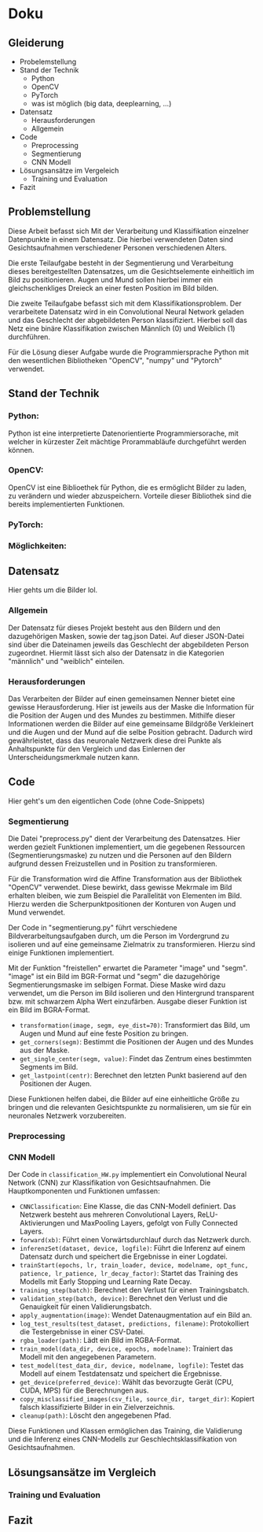 # Doku

## Gleiderung
* Probelemstellung
* Stand der Technik
    * Python
    * OpenCV
    * PyTorch
    * was ist möglich (big data, deeplearning, ...)
* Datensatz
    * Herausforderungen
    * Allgemein
* Code
    * Preprocessing
    * Segmentierung
    * CNN Modell
* Lösungsansätze im Vergeleich
    * Training und Evaluation
* Fazit

## Problemstellung
Diese Arbeit befasst sich Mit der Verarbeitung und Klassifikation einzelner Datenpunkte in einem Datensatz.
Die hierbei verwendeten Daten sind Gesichtsaufnahmen verschiedener Personen verschiedenen Alters. 

Die erste Teilaufgabe besteht in der Segmentierung und Verarbeitung dieses bereitgestellten Datensatzes, um die Gesichtselemente einheitlich im Bild zu positionieren. 
Augen und Mund sollen hierbei immer ein gleichschenkliges Dreieck an einer festen Position im Bild bilden. 

Die zweite Teilaufgabe befasst sich mit dem Klassifikationsproblem. 
Der verarbeitete Datensatz wird in ein Convolutional Neural Network geladen und das Geschlecht der abgebildeten Person klassifiziert. 
Hierbei soll das Netz eine binäre Klassifikation zwischen Männlich (0) und Weiblich (1) durchführen.

Für die Lösung dieser Aufgabe wurde die Programmiersprache Python mit den wesentlichen Bibliotheken "OpenCV", "numpy" und "Pytorch" verwendet. 


## Stand der Technik
### Python: 
Python ist eine interpretierte Datenorientierte Programmiersorache, mit welcher in kürzester Zeit mächtige Prorammabläufe durchgeführt werden können. 
### OpenCV:
OpenCV ist eine Biblioethek für Python, die es ermöglicht Bilder zu laden, zu verändern und wieder abzuspeichern. Vorteile dieser Bibliothek sind die bereits implementierten Funktionen.
### PyTorch: 

### Möglichkeiten:


## Datensatz
Hier gehts um die Bilder lol.
### Allgemein
Der Datensatz für dieses Projekt besteht aus den Bildern und den dazugehörigen Masken, sowie der tag.json Datei. Auf dieser JSON-Datei sind über die Dateinamen jeweils das Geschlecht der abgebildeten Person zugeordnet. Hiermit lässt  sich also der Datensatz in die Kategorien "männlich" und "weiblich" einteilen.
### Herausforderungen
Das Verarbeiten der Bilder auf einen gemeinsamen Nenner bietet eine gewisse Herausforderung. Hier ist jeweils aus der Maske die Information für die Position der Augen und des Mundes zu bestimmen. Mithilfe dieser Informationen werden die Bilder auf eine gemeinsame Bildgröße Verkleinert und die Augen und der Mund auf die selbe Position gebracht. Dadurch wird gewährleistet, dass das neuronale Netzwerk diese drei Punkte als Anhaltspunkte für den Vergleich und das Einlernen der Unterscheidungsmerkmale nutzen kann. 


## Code
Hier geht's um den eigentlichen Code (ohne Code-Snippets)
### Segmentierung
Die Datei "preprocess.py" dient der Verarbeitung des Datensatzes. Hier werden gezielt Funktionen implementiert, um die gegebenen Ressourcen (Segmentierungsmaske) zu nutzen und die Personen auf den Bildern aufgrund dessen Freizustellen und in Position zu transformieren. 

Für die Transformation wird die Affine Transformation aus der Bibliothek "OpenCV" verwendet. Diese bewirkt, dass gewisse Mekrmale im Bild erhalten bleiben, wie zum Beispiel die Parallelität von Elementen im Bild. Hierzu werden die Scherpunktpositionen der Konturen von Augen und Mund verwendet. 

Der Code in "segmentierung.py" führt verschiedene Bildverarbeitungsaufgaben durch, um die Person im Vordergrund zu isolieren und auf eine gemeinsame Zielmatrix zu transformieren. Hierzu sind einige Funktionen implementiert.

Mit der Funktion "freistellen" erwartet die Parameter "image" und "segm". "image" ist ein Bild im BGR-Format und "segm" die dazugehörige Segmentierungsmaske im selbigen Format. Diese Maske wird dazu verwendet, um die Person im Bild isolieren und den Hintergrund transparent bzw. mit schwarzem Alpha Wert einzufärben. Ausgabe dieser Funktion ist ein Bild im BGRA-Format. 


- `transformation(image, segm, eye_dist=70)`: Transformiert das Bild, um Augen und Mund auf eine feste Position zu bringen.
- `get_corners(segm)`: Bestimmt die Positionen der Augen und des Mundes aus der Maske.
- `get_single_center(segm, value)`: Findet das Zentrum eines bestimmten Segments im Bild.
- `get_lastpoint(centr)`: Berechnet den letzten Punkt basierend auf den Positionen der Augen.

Diese Funktionen helfen dabei, die Bilder auf eine einheitliche Größe zu bringen und die relevanten Gesichtspunkte zu normalisieren, um sie für ein neuronales Netzwerk vorzubereiten.

### Preprocessing

### CNN Modell
Der Code in `classification_HW.py` implementiert ein Convolutional Neural Network (CNN) zur Klassifikation von Gesichtsaufnahmen. Die Hauptkomponenten und Funktionen umfassen:

- `CNNClassification`: Eine Klasse, die das CNN-Modell definiert. Das Netzwerk besteht aus mehreren Convolutional Layers, ReLU-Aktivierungen und MaxPooling Layers, gefolgt von Fully Connected Layers.
- `forward(xb)`: Führt einen Vorwärtsdurchlauf durch das Netzwerk durch.
- `inferenzSet(dataset, device, logfile)`: Führt die Inferenz auf einem Datensatz durch und speichert die Ergebnisse in einer Logdatei.
- `trainStart(epochs, lr, train_loader, device, modelname, opt_func, patience, lr_patience, lr_decay_factor)`: Startet das Training des Modells mit Early Stopping und Learning Rate Decay.
- `training_step(batch)`: Berechnet den Verlust für einen Trainingsbatch.
- `validation_step(batch, device)`: Berechnet den Verlust und die Genauigkeit für einen Validierungsbatch.
- `apply_augmentation(image)`: Wendet Datenaugmentation auf ein Bild an.
- `log_test_results(test_dataset, predictions, filename)`: Protokolliert die Testergebnisse in einer CSV-Datei.
- `rgba_loader(path)`: Lädt ein Bild im RGBA-Format.
- `train_model(data_dir, device, epochs, modelname)`: Trainiert das Modell mit den angegebenen Parametern.
- `test_model(test_data_dir, device, modelname, logfile)`: Testet das Modell auf einem Testdatensatz und speichert die Ergebnisse.
- `get_device(preferred_device)`: Wählt das bevorzugte Gerät (CPU, CUDA, MPS) für die Berechnungen aus.
- `copy_misclassified_images(csv_file, source_dir, target_dir)`: Kopiert falsch klassifizierte Bilder in ein Zielverzeichnis.
- `cleanup(path)`: Löscht den angegebenen Pfad.

Diese Funktionen und Klassen ermöglichen das Training, die Validierung und die Inferenz eines CNN-Modells zur Geschlechtsklassifikation von Gesichtsaufnahmen.


## Lösungsansätze im Vergleich
### Training und Evaluation


## Fazit